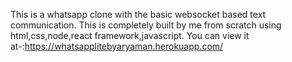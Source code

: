 This is a whatsapp clone with the basic websocket based text communication. This is completely built by me from scratch using html,css,node,react framework,javascript. You can view it at-:https://whatsapplitebyaryaman.herokuapp.com/
